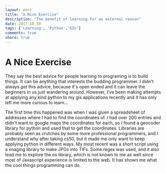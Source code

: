 ```yaml
---
layout: post
title: "A Nice Exercise"
description: "The benefit of learning for an external reason"
date: 2017-10-30
tags: ['Learning', 'Python','GIS']
comments: true
share: true
---
```


# A Nice Exercise

They say the best advice for people learning to programing is to build things. It can be anything that interests the budding programmer. I didn't always *get* this advice, because it's open ended and it can leave the beginners in us just wandering around. However, I've been making attempts at applying any kind python to my gis applications recently and it has only left me more curious to learn...

The first time this happened was when I was given a spreadsheet of addresses where I had to find the coordinates of. I had over 200 entries and didn't want to google maps the coordinates for each, so I found a geocoder library for python and used that to get the coordinates. Libraries are probably seen as crutches by some more professional programmers, and I understand why after taking cs50, but it made me only want to keep applying python in different ways. My most recent was a short script using a imaging library to make JPGs into TIFs. Some regex was used, and it also lead me to explore the os library, which is not known to me as well since most of Javascript experience is limited to the web. It has shown me what the cool things programming can do. 